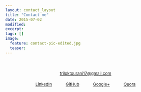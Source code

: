 ```yaml
---
layout: contact_layout 
title: "Contact me"
date: 2015-07-02
modified:
excerpt: 
tags: []
image:
  feature: contact-pic-edited.jpg
  teaser:
---
```

<html>
<head>
<style>
body .zocial {
      margin: 8px 4px;
      font-size: 13px;
    }
</style>
<link href='http://fonts.googleapis.com/css?family=Pompiere' rel='stylesheet' type='text/css'>
<link rel="stylesheet" type="text/css" href="css/zocial.css" />
</head>
<body>
<center>
<br><br>
<a href="#" class="zocial gmail">triloktourani17@gmail.com</a>
<br><br>
<a href="https://ae.linkedin.com/pub/trilok-tourani/a2/193/b66" class="zocial linkedin">LinkedIn</a>&nbsp;&nbsp;&nbsp;&nbsp;&nbsp;&nbsp;&nbsp;&nbsp;
<a href="//github.com/d4r3topk" class="zocial github">GitHub</a>&nbsp;&nbsp;&nbsp;&nbsp;&nbsp;&nbsp;&nbsp;&nbsp;
<a href="https://plus.google.com/107224815469827339089" class="zocial googleplus">Google+</a>&nbsp;&nbsp;&nbsp;&nbsp;&nbsp;&nbsp;&nbsp;&nbsp;
<a href="http://www.quora.com/Trilok-Tourani" class="zocial quora">Quora</a>
</center>
</body>
</html>
